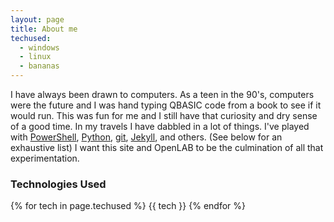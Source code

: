 ```yaml
---
layout: page
title: About me
techused:
  - windows
  - linux
  - bananas
---
```

I have always been drawn to computers. As a teen in the 90's, computers were the future and I was hand typing QBASIC code from a book to see if it would run. This was fun for me and I still have that curiosity and dry sense of a good time. In my travels I have dabbled in a lot of things. I've played with [PowerShell](https://github.com/williamson10/PowerShell), [Python](https://github.com/williamson10/pyGridWars), [git](https://github.com/williamson10), [Jekyll](https://github.com/williamson10/williamson10.github.io/), and others. (See below for an exhaustive list) I want this site and OpenLAB to be the culmination of all that experimentation. 

### Technologies Used
{% for tech in page.techused %}
  {{ tech }}
{% endfor %}
